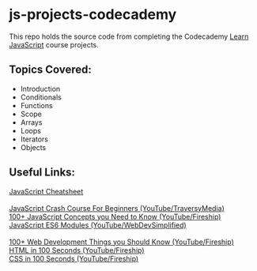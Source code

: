# js-projects-codecademy

This repo holds the source code from completing the Codecademy [Learn JavaScript](https://www.codecademy.com/learn/introduction-to-javascript) course projects.

## Topics Covered:

- Introduction
- Conditionals
- Functions
- Scope
- Arrays
- Loops
- Iterators
- Objects


## Useful Links:
[JavaScript Cheatsheet](https://www.codecademy.com/learn/introduction-to-javascript/modules/learn-javascript-introduction/cheatsheet)
<br>
<br>
[JavaScript Crash Course For Beginners (YouTube/TraversyMedia)](https://www.youtube.com/watch?v=hdI2bqOjy3c)
<br>
[100+ JavaScript Concepts you Need to Know (YouTube/Fireship)](https://www.youtube.com/watch?v=lkIFF4maKMU)
<br>
[JavaScript ES6 Modules (YouTube/WebDevSimplified)](https://www.youtube.com/watch?v=cRHQNNcYf6s)
<br>
<br>
[100+ Web Development Things you Should Know (YouTube/Fireship)](https://www.youtube.com/watch?v=erEgovG9WBs)
<br>
[HTML in 100 Seconds (YouTube/Fireship)](https://www.youtube.com/watch?v=ok-plXXHlWw)
<br>
[CSS in 100 Seconds (YouTube/Fireship)](https://www.youtube.com/watch?v=OEV8gMkCHXQ)
<br>

